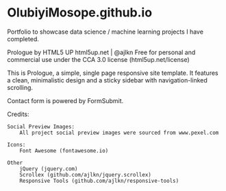 # OlubiyiMosope.github.io
Portfolio to showcase data science / machine learning projects I have completed.

Prologue by HTML5 UP
html5up.net | @ajlkn
Free for personal and commercial use under the CCA 3.0 license (html5up.net/license)


This is Prologue, a simple, single page responsive site template. It features a
clean, minimalistic design and a sticky sidebar with navigation-linked scrolling.


Contact form is powered by FormSubmit.


Credits:

	Social Preview Images:
		All project social preview images were sourced from www.pexel.com

	Icons:
		Font Awesome (fontawesome.io)

	Other
		jQuery (jquery.com)
		Scrollex (github.com/ajlkn/jquery.scrollex)
		Responsive Tools (github.com/ajlkn/responsive-tools)
